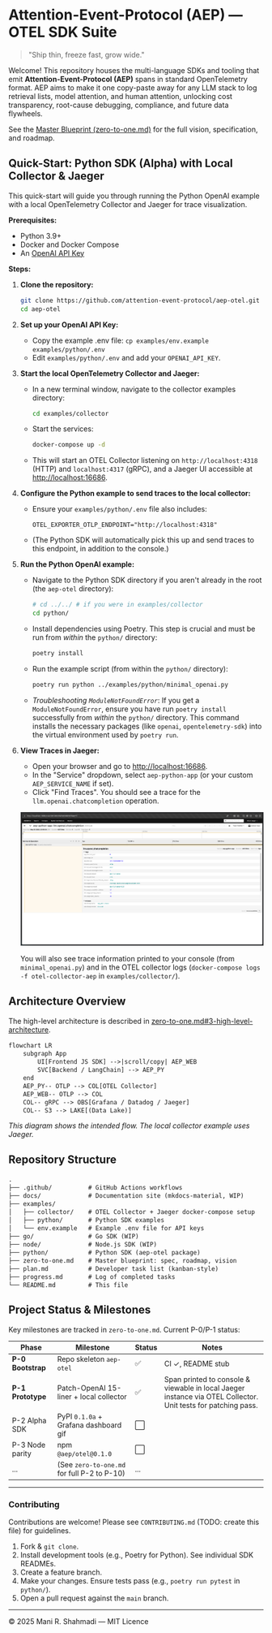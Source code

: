 # Attention-Event-Protocol (AEP) — OTEL SDK Suite

> "Ship thin, freeze fast, grow wide."

Welcome! This repository houses the multi-language SDKs and tooling that emit **Attention-Event-Protocol (AEP)** spans in standard OpenTelemetry format. AEP aims to make it one copy-paste away for any LLM stack to log retrieval lists, model attention, and human attention, unlocking cost transparency, root-cause debugging, compliance, and future data flywheels.

See the [Master Blueprint (zero-to-one.md)](./zero-to-one.md) for the full vision, specification, and roadmap.

## Quick-Start: Python SDK (Alpha) with Local Collector & Jaeger

This quick-start will guide you through running the Python OpenAI example with a local OpenTelemetry Collector and Jaeger for trace visualization.

**Prerequisites:**
*   Python 3.9+
*   Docker and Docker Compose
*   An [OpenAI API Key](https://platform.openai.com/account/api-keys)

**Steps:**

1.  **Clone the repository:**
    ```bash
    git clone https://github.com/attention-event-protocol/aep-otel.git
    cd aep-otel
    ```

2.  **Set up your OpenAI API Key:**
    *   Copy the example .env file: `cp examples/env.example examples/python/.env`
    *   Edit `examples/python/.env` and add your `OPENAI_API_KEY`.

3.  **Start the local OpenTelemetry Collector and Jaeger:**
    *   In a new terminal window, navigate to the collector examples directory:
        ```bash
        cd examples/collector
        ```
    *   Start the services:
        ```bash
        docker-compose up -d
        ```
    *   This will start an OTEL Collector listening on `http://localhost:4318` (HTTP) and `localhost:4317` (gRPC), and a Jaeger UI accessible at [http://localhost:16686](http://localhost:16686).

4.  **Configure the Python example to send traces to the local collector:**
    *   Ensure your `examples/python/.env` file also includes:
        ```env
        OTEL_EXPORTER_OTLP_ENDPOINT="http://localhost:4318"
        ```
    *   (The Python SDK will automatically pick this up and send traces to this endpoint, in addition to the console.)

5.  **Run the Python OpenAI example:**
    *   Navigate to the Python SDK directory if you aren't already in the root (the `aep-otel` directory):
        ```bash
        # cd ../../ # if you were in examples/collector
        cd python/
        ```
    *   Install dependencies using Poetry. This step is crucial and must be run from *within* the `python/` directory:
        ```bash
        poetry install
        ```
    *   Run the example script (from within the `python/` directory):
        ```bash
        poetry run python ../examples/python/minimal_openai.py
        ```
    *   *Troubleshooting `ModuleNotFoundError`*: If you get a `ModuleNotFoundError`, ensure you have run `poetry install` successfully from *within* the `python/` directory. This command installs the necessary packages (like `openai`, `opentelemetry-sdk`) into the virtual environment used by `poetry run`.

6.  **View Traces in Jaeger:**
    *   Open your browser and go to [http://localhost:16686](http://localhost:16686).
    *   In the "Service" dropdown, select `aep-python-app` (or your custom `AEP_SERVICE_NAME` if set).
    *   Click "Find Traces". You should see a trace for the `llm.openai.chatcompletion` operation.

    ![Jaeger Trace for Python OpenAI Example](docs/assets/images/jaeger_trace_python_openai_example.png)

    You will also see trace information printed to your console (from `minimal_openai.py`) and in the OTEL collector logs (`docker-compose logs -f otel-collector-aep` in `examples/collector/`).

## Architecture Overview

The high-level architecture is described in [zero-to-one.md#3-high-level-architecture](./zero-to-one.md#3-high-level-architecture).

```mermaid
flowchart LR
    subgraph App
        UI[Frontend JS SDK] -->|scroll/copy| AEP_WEB
        SVC[Backend / LangChain] --> AEP_PY
    end
    AEP_PY-- OTLP --> COL[OTEL Collector]
    AEP_WEB-- OTLP --> COL
    COL-- gRPC --> OBS[Grafana / Datadog / Jaeger]
    COL-- S3 --> LAKE[(Data Lake)]
```
*This diagram shows the intended flow. The local collector example uses Jaeger.* 

## Repository Structure

```
.
├── .github/          # GitHub Actions workflows
├── docs/             # Documentation site (mkdocs-material, WIP)
├── examples/
│   ├── collector/    # OTEL Collector + Jaeger docker-compose setup
│   ├── python/       # Python SDK examples
│   └── env.example   # Example .env file for API keys
├── go/               # Go SDK (WIP)
├── node/             # Node.js SDK (WIP)
├── python/           # Python SDK (aep-otel package)
├── zero-to-one.md    # Master blueprint: spec, roadmap, vision
├── plan.md           # Developer task list (kanban-style)
├── progress.md       # Log of completed tasks
└── README.md         # This file
```

## Project Status & Milestones

Key milestones are tracked in `zero-to-one.md`. Current P-0/P-1 status:

| Phase             | Milestone                                     | Status | Notes                                                    |
|-------------------|-----------------------------------------------|--------|----------------------------------------------------------|
| **P-0 Bootstrap** | Repo skeleton `aep-otel`                      | ✅      | CI ✓, README stub                                        |
| **P-1 Prototype** | Patch-OpenAI 15-liner + local collector       | ✅      | Span printed to console & viewable in local Jaeger instance via OTEL Collector. Unit tests for patching pass. |
| P-2 Alpha SDK     | PyPI `0.1.0a` + Grafana dashboard gif         | ⬜️      |                                                          |
| P-3 Node parity   | npm `@aep/otel@0.1.0`                         | ⬜️      |                                                          |
| ...               | (See `zero-to-one.md` for full P-2 to P-10)   | ...    |                                                          |


---

### Contributing

Contributions are welcome! Please see `CONTRIBUTING.md` (TODO: create this file) for guidelines.

1.  Fork & `git clone`.
2.  Install development tools (e.g., Poetry for Python). See individual SDK READMEs.
3.  Create a feature branch.
4.  Make your changes. Ensure tests pass (e.g., `poetry run pytest` in `python/`).
5.  Open a pull request against the `main` branch.

---

© 2025 Mani R. Shahmadi — MIT Licence 